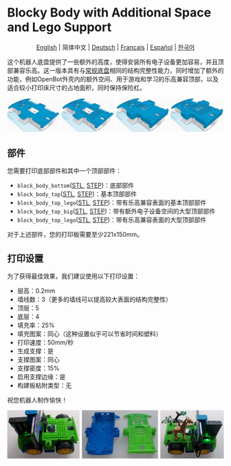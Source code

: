 # Blocky Body with Additional Space and Lego Support

<p align="center">
  <a href="README.md">English</a> |
  <span>简体中文</span> |
  <a href="README.de-DE.md">Deutsch</a> |
  <a href="README.fr-FR.md">Français</a> |
  <a href="README.es-ES.md">Español</a> |
  <a href="README.ko-KR.md">한국어</a>
</p>

这个机器人底盘提供了一些额外的高度，使得安装所有电子设备更加容易，并且顶部兼容乐高。这一版本具有与[常规底盘](../regular_body/)相同的结构完整性能力，同时增加了额外的功能，例如OpenBot外壳内的额外空间、用于游戏和学习的乐高兼容顶部，以及适合较小打印床尺寸的占地面积，同时保持保险杠。

![Block CAD](../../../../docs/images/block_cad.jpg)

## 部件

您需要打印底部部件和其中一个顶部部件：

- `block_body_bottom`([STL](block_body_bottom.stl), [STEP](block_body_bottom.step))：底部部件
- `block_body_top`([STL](block_body_top.stl), [STEP](block_body_top.step))：基本顶部部件
- `block_body_top_lego`([STL](block_body_top_lego.stl), [STEP](block_body_top_lego.step))：带有乐高兼容表面的基本顶部部件
- `block_body_top_big`([STL](block_body_top_big.stl), [STEP](block_body_top_big.step))：带有额外电子设备空间的大型顶部部件
- `block_body_top_lego`([STL](block_body_top_big_lego.stl), [STEP](block_body_top_big_lego.step))：带有乐高兼容表面的大型顶部部件

对于上述部件，您的打印板需要至少221x150mm。

## 打印设置

为了获得最佳效果，我们建议使用以下打印设置：

- 层高：0.2mm
- 墙线数：3（更多的墙线可以提高较大表面的结构完整性）
- 顶层：5
- 底层：4
- 填充率：25%
- 填充图案：同心（这种设置似乎可以节省时间和塑料）
- 打印速度：50mm/秒
- 生成支撑：是
- 支撑图案：同心
- 支撑密度：15%
- 启用支撑边缘：是
- 构建板粘附类型：无

祝您机器人制作愉快！

![Block Body](../../../../docs/images/block_body.jpg)
